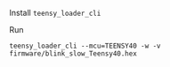 Install `teensy_loader_cli`

Run
```{bash}
teensy_loader_cli --mcu=TEENSY40 -w -v firmware/blink_slow_Teensy40.hex
```